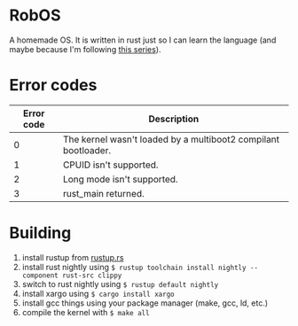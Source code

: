 # RobOS
A homemade OS.
It is written in rust just so I can learn the language (and maybe because I'm following [this series](https://os.phil-opp.com/edition-1/)).


# Error codes
| Error code    | Description |
|---------------|-------------|
| 0             | The kernel wasn't loaded by a multiboot2 compilant bootloader. |
| 1             | CPUID isn't supported. |
| 2             | Long mode isn't supported. |
| 3             | rust_main returned. |

# Building
1. install rustup from [rustup.rs](https://rustup.rs)
2. install rust nightly using `$ rustup toolchain install nightly --component rust-src clippy`
3. switch to rust nightly using `$ rustup default nightly`
4. install xargo using `$ cargo install xargo`
5. install gcc things using your package manager (make, gcc, ld, etc.)
6. compile the kernel with `$ make all`